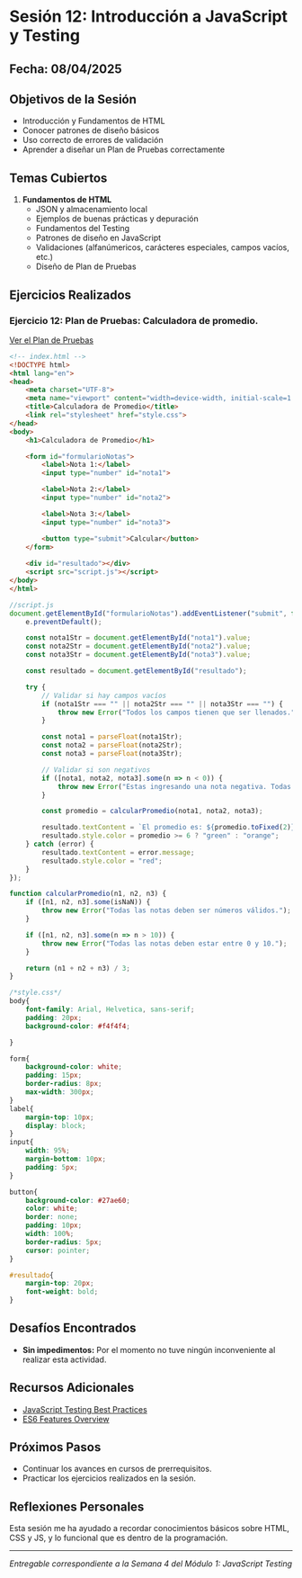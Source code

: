 # Sesión 12: Introducción a JavaScript y Testing

## Fecha: 08/04/2025

## Objetivos de la Sesión

- Introducción y Fundamentos de HTML
- Conocer patrones de diseño básicos
- Uso correcto de errores de validación
- Aprender a diseñar un Plan de Pruebas correctamente

## Temas Cubiertos

1. **Fundamentos de HTML**
   - JSON y almacenamiento local
   - Ejemplos de buenas prácticas y depuración 
   - Fundamentos del Testing
   - Patrones de diseño en JavaScript
   - Validaciones (alfanúmericos, carácteres especiales, campos vacíos, etc.)
   - Diseño de Plan de Pruebas 

## Ejercicios Realizados

### Ejercicio 12: Plan de Pruebas: Calculadora de promedio.

[Ver el Plan de Pruebas](/Clase%2011/Plan%20de%20Pruebas.pdf)

```html
<!-- index.html -->
<!DOCTYPE html>
<html lang="en">
<head>
    <meta charset="UTF-8">
    <meta name="viewport" content="width=device-width, initial-scale=1.0">
    <title>Calculadora de Promedio</title>
    <link rel="stylesheet" href="style.css">
</head>
<body>
    <h1>Calculadora de Promedio</h1>

    <form id="formularioNotas">
        <label>Nota 1:</label>
        <input type="number" id="nota1">

        <label>Nota 2:</label>
        <input type="number" id="nota2">

        <label>Nota 3:</label>
        <input type="number" id="nota3">

        <button type="submit">Calcular</button>
    </form>
    
    <div id="resultado"></div>
    <script src="script.js"></script>
</body>
</html>
```
```js - script.js
//script.js
document.getElementById("formularioNotas").addEventListener("submit", function(e){
    e.preventDefault();

    const nota1Str = document.getElementById("nota1").value;
    const nota2Str = document.getElementById("nota2").value;
    const nota3Str = document.getElementById("nota3").value;

    const resultado = document.getElementById("resultado");

    try {
        // Validar si hay campos vacíos
        if (nota1Str === "" || nota2Str === "" || nota3Str === "") {
            throw new Error("Todos los campos tienen que ser llenados.");
        }

        const nota1 = parseFloat(nota1Str);
        const nota2 = parseFloat(nota2Str);
        const nota3 = parseFloat(nota3Str);

        // Validar si son negativos
        if ([nota1, nota2, nota3].some(n => n < 0)) {
            throw new Error("Estas ingresando una nota negativa. Todas las notas deben estar en 0 y 10.");
        }

        const promedio = calcularPromedio(nota1, nota2, nota3);

        resultado.textContent = `El promedio es: ${promedio.toFixed(2)}`;
        resultado.style.color = promedio >= 6 ? "green" : "orange";
    } catch (error) {
        resultado.textContent = error.message;
        resultado.style.color = "red";
    }
});

function calcularPromedio(n1, n2, n3) {
    if ([n1, n2, n3].some(isNaN)) {
        throw new Error("Todas las notas deben ser números válidos.");
    }

    if ([n1, n2, n3].some(n => n > 10)) {
        throw new Error("Todas las notas deben estar entre 0 y 10.");
    }

    return (n1 + n2 + n3) / 3;
}
```

```css
/*style.css*/
body{
    font-family: Arial, Helvetica, sans-serif;
    padding: 20px;
    background-color: #f4f4f4;

}

form{
    background-color: white;
    padding: 15px;
    border-radius: 8px;
    max-width: 300px;
}
label{
    margin-top: 10px;
    display: block;
}
input{
    width: 95%;
    margin-bottom: 10px;
    padding: 5px;
}

button{
    background-color: #27ae60;
    color: white;
    border: none;
    padding: 10px;
    width: 100%;
    border-radius: 5px;
    cursor: pointer;
}

#resultado{
    margin-top: 20px;
    font-weight: bold;
}
```
## Desafíos Encontrados

- **Sin impedimentos:** Por el momento no tuve ningún inconveniente al realizar esta actividad.  

## Recursos Adicionales

- [JavaScript Testing Best Practices](https://github.com/goldbergyoni/javascript-testing-best-practices)
- [ES6 Features Overview](https://github.com/lukehoban/es6features)

## Próximos Pasos

- Continuar los avances en cursos de prerrequisitos. 
- Practicar los ejercicios realizados en la sesión.

## Reflexiones Personales

Esta sesión me ha ayudado a recordar conocimientos básicos sobre HTML, CSS y JS, y lo funcional que es dentro de la programación.

---

*Entregable correspondiente a la Semana 4 del Módulo 1: JavaScript Testing*